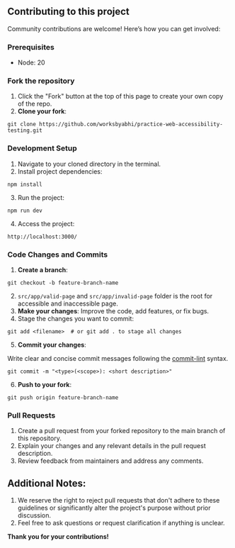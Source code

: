 ## Contributing to this project

Community contributions are welcome! Here’s how you can get involved:

### Prerequisites

- Node: 20

### Fork the repository

1. Click the "Fork" button at the top of this page to create your own copy of the repo.
2. <b>Clone your fork</b>:

```
git clone https://github.com/worksbyabhi/practice-web-accessibility-testing.git
```

### Development Setup

1. Navigate to your cloned directory in the terminal.
2. Install project dependencies:

```
npm install
```

3. Run the project:

```
npm run dev
```

4. Access the project:

```
http://localhost:3000/
```

### Code Changes and Commits

1. <b>Create a branch</b>:

```
git checkout -b feature-branch-name
```

2. `src/app/valid-page` and `src/app/invalid-page` folder is the root for accessible and inaccessible page.
3. <b>Make your changes</b>: Improve the code, add features, or fix bugs.
4. Stage the changes you want to commit:

```
git add <filename>  # or git add . to stage all changes
```

5. <b>Commit your changes</b>:

Write clear and concise commit messages following the [commit-lint](https://www.conventionalcommits.org/en/v1.0.0/) syntax.

```
git commit -m "<type>(<scope>): <short description>"
```

6. <b>Push to your fork</b>:

```
git push origin feature-branch-name
```

### Pull Requests

1. Create a pull request from your forked repository to the main branch of this repository.
2. Explain your changes and any relevant details in the pull request description.
3. Review feedback from maintainers and address any comments.

## Additional Notes:

1. We reserve the right to reject pull requests that don't adhere to these guidelines or significantly alter the project's purpose without prior discussion.
2. Feel free to ask questions or request clarification if anything is unclear.

<b>Thank you for your contributions!</b>
